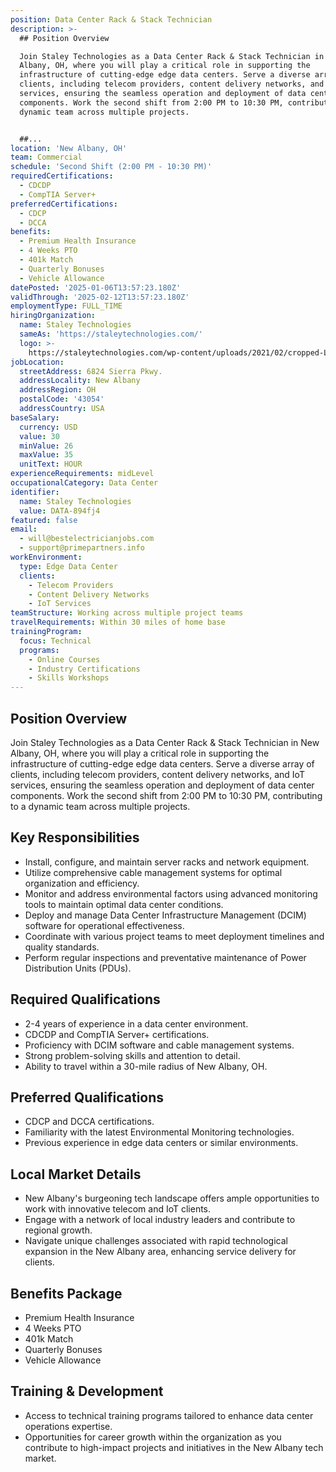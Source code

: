 ```yaml
---
position: Data Center Rack & Stack Technician
description: >-
  ## Position Overview

  Join Staley Technologies as a Data Center Rack & Stack Technician in New
  Albany, OH, where you will play a critical role in supporting the
  infrastructure of cutting-edge edge data centers. Serve a diverse array of
  clients, including telecom providers, content delivery networks, and IoT
  services, ensuring the seamless operation and deployment of data center
  components. Work the second shift from 2:00 PM to 10:30 PM, contributing to a
  dynamic team across multiple projects.


  ##...
location: 'New Albany, OH'
team: Commercial
schedule: 'Second Shift (2:00 PM - 10:30 PM)'
requiredCertifications:
  - CDCDP
  - CompTIA Server+
preferredCertifications:
  - CDCP
  - DCCA
benefits:
  - Premium Health Insurance
  - 4 Weeks PTO
  - 401k Match
  - Quarterly Bonuses
  - Vehicle Allowance
datePosted: '2025-01-06T13:57:23.180Z'
validThrough: '2025-02-12T13:57:23.180Z'
employmentType: FULL_TIME
hiringOrganization:
  name: Staley Technologies
  sameAs: 'https://staleytechnologies.com/'
  logo: >-
    https://staleytechnologies.com/wp-content/uploads/2021/02/cropped-Logo_StaleyTechnologies.png
jobLocation:
  streetAddress: 6824 Sierra Pkwy.
  addressLocality: New Albany
  addressRegion: OH
  postalCode: '43054'
  addressCountry: USA
baseSalary:
  currency: USD
  value: 30
  minValue: 26
  maxValue: 35
  unitText: HOUR
experienceRequirements: midLevel
occupationalCategory: Data Center
identifier:
  name: Staley Technologies
  value: DATA-894fj4
featured: false
email:
  - will@bestelectricianjobs.com
  - support@primepartners.info
workEnvironment:
  type: Edge Data Center
  clients:
    - Telecom Providers
    - Content Delivery Networks
    - IoT Services
teamStructure: Working across multiple project teams
travelRequirements: Within 30 miles of home base
trainingProgram:
  focus: Technical
  programs:
    - Online Courses
    - Industry Certifications
    - Skills Workshops
---
```




## Position Overview
Join Staley Technologies as a Data Center Rack & Stack Technician in New Albany, OH, where you will play a critical role in supporting the infrastructure of cutting-edge edge data centers. Serve a diverse array of clients, including telecom providers, content delivery networks, and IoT services, ensuring the seamless operation and deployment of data center components. Work the second shift from 2:00 PM to 10:30 PM, contributing to a dynamic team across multiple projects.

## Key Responsibilities
- Install, configure, and maintain server racks and network equipment.
- Utilize comprehensive cable management systems for optimal organization and efficiency.
- Monitor and address environmental factors using advanced monitoring tools to maintain optimal data center conditions.
- Deploy and manage Data Center Infrastructure Management (DCIM) software for operational effectiveness.
- Coordinate with various project teams to meet deployment timelines and quality standards.
- Perform regular inspections and preventative maintenance of Power Distribution Units (PDUs).

## Required Qualifications
- 2-4 years of experience in a data center environment.
- CDCDP and CompTIA Server+ certifications.
- Proficiency with DCIM software and cable management systems.
- Strong problem-solving skills and attention to detail.
- Ability to travel within a 30-mile radius of New Albany, OH.

## Preferred Qualifications
- CDCP and DCCA certifications.
- Familiarity with the latest Environmental Monitoring technologies.
- Previous experience in edge data centers or similar environments.

## Local Market Details
- New Albany's burgeoning tech landscape offers ample opportunities to work with innovative telecom and IoT clients.
- Engage with a network of local industry leaders and contribute to regional growth.
- Navigate unique challenges associated with rapid technological expansion in the New Albany area, enhancing service delivery for clients.

## Benefits Package
- Premium Health Insurance
- 4 Weeks PTO
- 401k Match
- Quarterly Bonuses
- Vehicle Allowance

## Training & Development
- Access to technical training programs tailored to enhance data center operations expertise.
- Opportunities for career growth within the organization as you contribute to high-impact projects and initiatives in the New Albany tech market.
